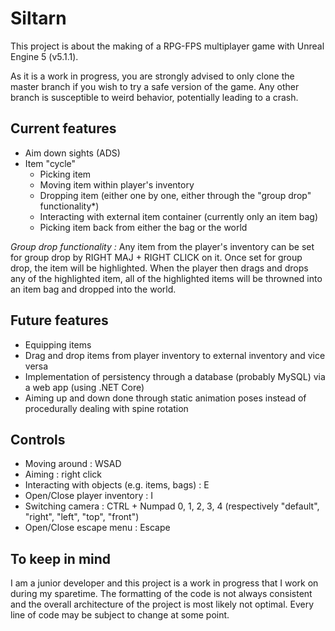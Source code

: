 # Siltarn

This project is about the making of a RPG-FPS multiplayer game with Unreal Engine 5 (v5.1.1).

As it is a work in progress, you are strongly advised to only clone the master branch if you wish to try a safe version of the game. Any other branch is susceptible to weird behavior, potentially leading to a crash. 


## Current features

* Aim down sights (ADS) 
* Item "cycle"
    - Picking item
    - Moving item within player's inventory
    - Dropping item (either one by one, either through the "group drop" functionality*)
    - Interacting with external item container (currently only an item bag)
    - Picking item back from either the bag or the world


_Group drop functionality :_
Any item from the player's inventory can be set for group drop by RIGHT MAJ + RIGHT CLICK on it. Once set for group drop, the item will be highlighted. When the player then drags and drops any of the highlighted item, all of the highlighted items will be throwned into an item bag and dropped into the world. 


## Future features

* Equipping items
* Drag and drop items from player inventory to external inventory and vice versa
* Implementation of persistency through a database (probably MySQL) via a web app (using .NET Core)
* Aiming up and down done through static animation poses instead of procedurally dealing with spine rotation


## Controls

* Moving around                               : WSAD
* Aiming                                      : right click
* Interacting with objects (e.g. items, bags) : E
* Open/Close player inventory                 : I
* Switching camera                            : CTRL + Numpad 0, 1, 2, 3, 4 (respectively "default", "right", "left", "top", "front")
* Open/Close escape menu                      : Escape


## To keep in mind

I am a junior developer and this project is a work in progress that I work on during my sparetime. The formatting of the code is not always consistent and the overall architecture of the project is most likely not optimal. Every line of code may be subject to change at some point. 